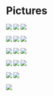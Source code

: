 # Pictures

![](images/figur3.jpg)
![](images/figur2.jpg)
![](images/figur.jpg)

![](images/raw-compressed.gif)
![](images/proj-compressed.gif)
![](images/recon-compressed.gif)

![](images/pneumatik.jpg)
![](images/pneumatik2.jpg)
![](images/Main.PNG)

![](images/scanning.PNG)
![](images/processing.PNG)
![](images/recon.PNG)

![](images/overview.png)
![](images/chamber.jpg)

![](images/schaltplan.png)
